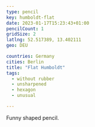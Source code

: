 ```yaml
---
type: pencil
key: humboldt-flat
date: 2023-01-17T15:23:43+01:00
pencilCount: 1
gridSize: 2
latlng: 52.517389, 13.402111
geo: DEU

countries: Germany
cities: Berlin
title: "Flat Humboldt"
tags:
  - without rubber
  - unsharpened
  - hexagon
  - unusual

---
```


Funny shaped pencil.
